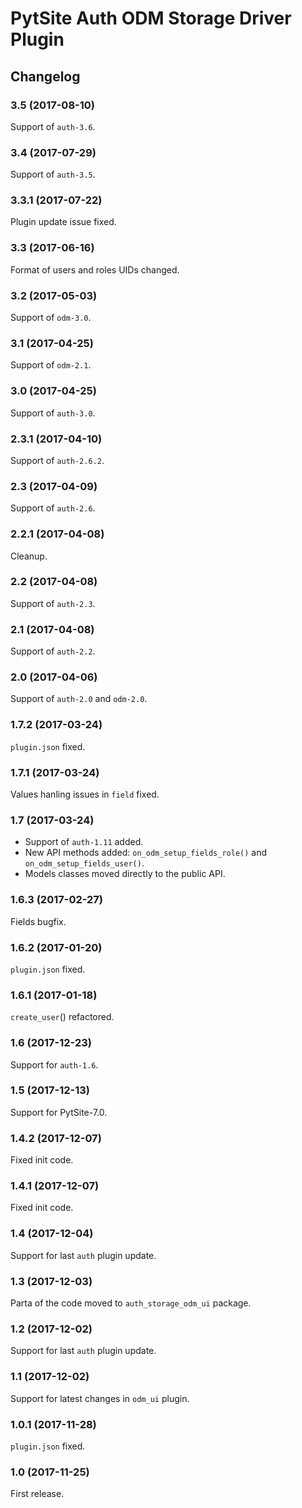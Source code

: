 # PytSite Auth ODM Storage Driver Plugin


## Changelog


### 3.5 (2017-08-10)

Support of `auth-3.6`.


### 3.4 (2017-07-29)

Support of `auth-3.5`.


### 3.3.1 (2017-07-22)

Plugin update issue fixed.


### 3.3 (2017-06-16)

Format of users and roles UIDs changed.


### 3.2 (2017-05-03)

Support of `odm-3.0`.


### 3.1 (2017-04-25)

Support of `odm-2.1`.


### 3.0 (2017-04-25)

Support of `auth-3.0`.


### 2.3.1 (2017-04-10)

Support of `auth-2.6.2`.


### 2.3 (2017-04-09)

Support of `auth-2.6`.


### 2.2.1 (2017-04-08)

Cleanup.


### 2.2 (2017-04-08)

Support of `auth-2.3`.


### 2.1 (2017-04-08)

Support of `auth-2.2`.


### 2.0 (2017-04-06)

Support of `auth-2.0` and `odm-2.0`.


### 1.7.2 (2017-03-24)

`plugin.json` fixed.


### 1.7.1 (2017-03-24)

Values hanling issues in `field` fixed.


### 1.7 (2017-03-24)

- Support of `auth-1.11` added.
- New API methods added: `on_odm_setup_fields_role()` and
  `on_odm_setup_fields_user()`.
- Models classes moved directly to the public API.


### 1.6.3 (2017-02-27)

Fields bugfix.


### 1.6.2 (2017-01-20)

`plugin.json` fixed.


### 1.6.1 (2017-01-18)

`create_user`() refactored.


### 1.6 (2017-12-23)

Support for `auth-1.6`.


### 1.5 (2017-12-13)

Support for PytSite-7.0.


### 1.4.2 (2017-12-07)

Fixed init code.


### 1.4.1 (2017-12-07)

Fixed init code.


### 1.4 (2017-12-04)

Support for last `auth` plugin update.


### 1.3 (2017-12-03)

Parta of the code moved to `auth_storage_odm_ui` package.


### 1.2 (2017-12-02)

Support for last `auth` plugin update.


### 1.1 (2017-12-02)

Support for latest changes in `odm_ui` plugin.


### 1.0.1 (2017-11-28)

`plugin.json` fixed.


### 1.0 (2017-11-25)

First release.
